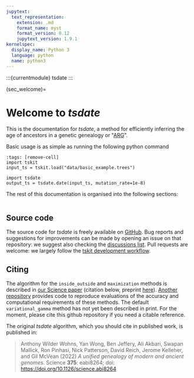 ```yaml
---
jupytext:
  text_representation:
    extension: .md
    format_name: myst
    format_version: 0.12
    jupytext_version: 1.9.1
kernelspec:
  display_name: Python 3
  language: python
  name: python3
---
```


:::{currentmodule} tsdate
:::

(sec_welcome)=

# Welcome to _tsdate_

This is the documentation for _tsdate_, a method for efficiently inferring the
age of ancestors in a genetic genealogy or "[ARG](https://tskit.dev/tutorials/args.html)".

Basic usage is as simple as running the following python command

```{code-cell} ipython3
:tags: [remove-cell]
import tskit
input_ts = tskit.load("data/basic_example.trees")
```

```{code-cell} ipython3
import tsdate
output_ts = tsdate.date(input_ts, mutation_rate=1e-8)
```

The rest of this documentation is organised into the following sections:

```{tableofcontents}
```

## Source code

The source code for _tsdate_ is freely available on [GitHub](https://github.com/tskit-dev/tsdate).
Bug reports and suggestions for improvements can be made by opening an issue on that repository:
we suggest also checking the [discussions list](https://github.com/tskit-dev/tsdate/discussions).
Pull requests are welcome: we largely follow the
[tskit development workflow](https://tskit.dev/tskit/docs/latest/development.html#workflow).

## Citing

The algorithm for the `inside_outside` and `maximization` methods is described 
in [our Science paper](https://www.science.org/doi/10.1126/science.abi8264) (citation below,
preprint [here](https://www.biorxiv.org/content/10.1101/2021.02.16.431497v2)).
[Another repository](https://github.com/awohns/unified_genealogy_paper) provides
code to reproduce evaluations of the accuracy and computational requirements of these methods.
The default `variational_gamma` method has not yet been described in print. For the moment,
please cite this github repository if you need a citable reference.

The original _tsdate_ algorithm, which you should cite in published work, is published in:

> Anthony Wilder Wohns, Yan Wong, Ben Jeffery, Ali Akbari, Swapan Mallick, Ron Pinhasi, Nick Patterson, David Reich, Jerome Kelleher, and Gil McVean (2022) *A unified genealogy of modern and ancient genomes*. Science **375**: eabi8264; doi: https://doi.org/10.1126/science.abi8264

